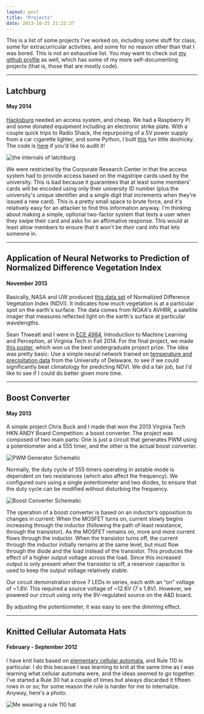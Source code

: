 ```yaml
---
layout: post
title: "Projects"
date: 2013-10-25 21:22:37
---
```


This is a list of some projects I've worked on, including some stuff for class, some
for extracurricular activities, and some for no reason other than that I was bored.
This is not an exhaustive list. You may want to check out
[my github profile](https://github.com/benwr) as well, which has some of my
more self-documenting projects (that is, those that are mostly code).

---
## Latchburg ##
#### May 2014 ####

[Hacksburg](http://hacksburg.org) needed an access system, and cheap. We had a Raspberry Pi
and some donated equipment including an electronic strike plate. With a couple quick trips to
Radio Shack, the repurposing of a 5V power supply from a car cigarette lighter, and some Python,
I built [this](http://hackaday.io/project/753-Latchburg) fun little doohicky. The code is
[here](https://github.com/hacksburg/latchburg) if you'd like to audit it!

![the internals of latchburg](https://static.hackaday.io/images/resize/600x600/4935351396980488356.jpg)

We were restricted by the Corporate Research Center in that the access system had to provide
access based on the magstripe cards used by the university. This is bad because it guarantees that
at least some members' cards will be encoded using only their university ID number (plus the university's
unique identifier and a single digit that increments when they're issued a new card). This is a pretty
small space to brute force, and it's relatively easy for an attacker to find this information anyway. I'm thinking
about making a simple, optional two-factor system that texts a user when they swipe their card and asks
for an affirmative response. This would at least allow members to ensure that it won't be _their_ card info
that lets someone in.

---

## Application of Neural Networks to Prediction of Normalized Difference Vegetation Index ##
#### November 2013 ####

Basically, NASA and UW produced [this data set](http://jisao.washington.edu/datasets/ndvi/)
of Normalized Difference Vegetation Index (NDVI). It indicates how much vegetation is
at a particular spot on the earth's surface. The data comes from NOAA's AVHRR, a satellite imager
that measures reflected light on the earth's surface at particular wavelengths.

Sean Thweatt and I were in [ECE 4984](https://filebox.ece.vt.edu/~f13ece4984ece5984/),
Introduction to Machine Learning and Perception, at Virginia Tech in Fall 2014.
For the final project, we made
[this poster](https://drive.google.com/file/d/0B6QINlqDWlIAVndqclpvQThfWXM/edit?usp=sharing),
which won us the best undergraduate project prize. The idea was pretty basic: Use a simple
neural network trained on [temperature and precipitation data](http://jisao.washington.edu/datasets/ud/) from
the University of Delaware, to see if we could significantly beat climatology for predicting NDVI.
We did a fair job, but I'd like to see if I could do better given more time.

---

## Boost Converter ##
#### May 2013 ####

A simple project Chris Buck and I made that won the 2013 Virginia Tech HKN ANDY Board Competition:
a boost converter. The project was composed of two main parts: One is just a circuit that generates
PWM using a potentiometer and a 555 timer, and the other is the actual boost converter.

![PWM Generator Schematic](https://docs.google.com/drawings/d/1Fh41O1oUzOgrEiZd225uh5cQR32ZfJQKzRGNQE-JxJ4/pub?w=570&h=327)

Normally, the duty cycle of 555 timers operating in astable mode is dependent on two resistances (which also affect the frequency). We configured ours using a single potentiometer and two diodes, to ensure that the duty cycle can be modified without disturbing the frequency.

![Boost Converter Schematic](https://docs.google.com/drawings/d/1s7kowwebd7P6nQV2or-gujy7WADpVj-z4Soys9B2hJg/pub?w=531&h=223)

The operation of a boost converter is based on an inductor’s opposition to changes in current: When the MOSFET turns on, current slowly begins increasing through the inductor (following the path of least resistance, through the transistor). As the MOSFET remains on, more and more current flows through the inductor. When the transistor turns off, the current through the inductor initially remains at the same level, but must flow through the diode and the load instead of the transistor. This produces the effect of a higher output voltage across the load. Since this increased output is only present when the transistor is off, a reservoir capacitor is used to keep the output voltage relatively stable.

Our circuit demonstration drove 7 LEDs in series, each with an “on” voltage of ~1.8V.  This required a source voltage of ~12.6V (7 x 1.8V). However, we powered our circuit using only the 9V-regulated source on the A&D board.

By adjusting the potentiometer, it was easy to see the dimming effect.

---

## Knitted Cellular Automata Hats ##
#### February - September 2012 ####

I have knit hats based on
[elementary cellular automata](http://mathworld.wolfram.com/ElementaryCellularAutomaton.html),
and Rule 110 in particular. I do this because I was learning to knit at the same time as I
was learning what cellular automata were, and the ideas seemed to go together. I've started
a Rule 30 hat a couple of times but always discarded it fifteen rows in or so; for some reason the
rule is harder for me to internalize. Anyway, here's a photo:

![Me wearing a rule 110 hat](https://googledrive.com/host/0B6QINlqDWlIAVzNNcVhlc0JfeWM/546470_10150859021162184_1108769176_n.jpg)
